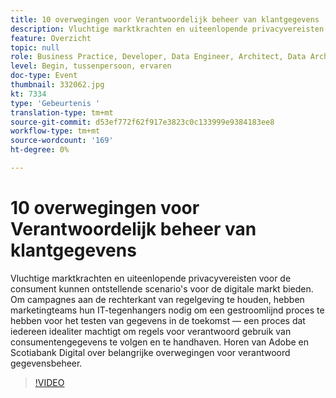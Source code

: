 ```yaml
---
title: 10 overwegingen voor Verantwoordelijk beheer van klantgegevens
description: Vluchtige marktkrachten en uiteenlopende privacyvereisten voor de consument kunnen ontstellende scenario's voor de digitale markt bieden. Om campagnes aan de rechterkant van regelgeving te houden, hebben marketingteams hun IT-tegenhangers nodig om een gestroomlijnd proces te hebben voor het testen van gegevens in de toekomst — een proces dat iedereen idealiter machtigt om regels voor verantwoord gebruik van consumentengegevens te volgen en te handhaven. Horen van Adobe en Scotiabank Digital over belangrijke overwegingen voor verantwoord gegevensbeheer.
feature: Overzicht
topic: null
role: Business Practice, Developer, Data Engineer, Architect, Data Architect, Administrator, Leader
level: Begin, tussenpersoon, ervaren
doc-type: Event
thumbnail: 332062.jpg
kt: 7334
type: 'Gebeurtenis '
translation-type: tm+mt
source-git-commit: d53ef772f62f917e3823c0c133999e9384183ee8
workflow-type: tm+mt
source-wordcount: '169'
ht-degree: 0%

---
```



# 10 overwegingen voor Verantwoordelijk beheer van klantgegevens

Vluchtige marktkrachten en uiteenlopende privacyvereisten voor de consument kunnen ontstellende scenario&#39;s voor de digitale markt bieden. Om campagnes aan de rechterkant van regelgeving te houden, hebben marketingteams hun IT-tegenhangers nodig om een gestroomlijnd proces te hebben voor het testen van gegevens in de toekomst — een proces dat iedereen idealiter machtigt om regels voor verantwoord gebruik van consumentengegevens te volgen en te handhaven. Horen van Adobe en Scotiabank Digital over belangrijke overwegingen voor verantwoord gegevensbeheer.

>[!VIDEO](https://video.tv.adobe.com/v/332062/?quality=12&learn=on)
